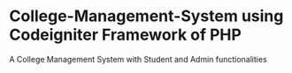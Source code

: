 # College-Management-System using Codeigniter Framework of PHP
A College Management System with Student and Admin functionalities
